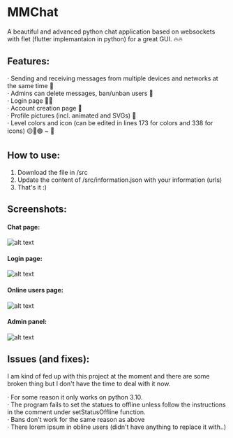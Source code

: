 # MMChat
A beautiful and advanced python chat application based on websockets with flet (flutter implemantaion in python) for a great GUI. 🔥🔥    

## Features:
· Sending and receiving messages from multiple devices and networks at the same time 📨    
· Admins can delete messages, ban/unban users 🚓    
· Login page 🙋‍♂️     
· Account creation page 👋   
· Profile pictures (incl. animated and SVGs) 🥸    
· Level colors and icon (can be edited in lines 173 for colors and 338 for icons) 🟡🔴🟢 ~ 👑

## How to use:
1. Download the file in /src
2. Update the content of /src/information.json with your information (urls)
3. That's it :)

## Screenshots:
#### Chat page:
![alt text](https://i.imgur.com/5zHAAvn.png)
#### Login page:
![alt text](https://i.imgur.com/kjLRWsh.png)
####  Online users page:
![alt text](https://i.imgur.com/yZugh13.png)
####  Admin panel:
![alt text](https://i.imgur.com/nkmS0W7.png)


## Issues (and fixes):
I am kind of fed up with this project at the moment and there are some broken thing but I don't have the time to deal with it now.    

· For some reason it only works on python 3.10.    
· The program fails to set the statues to offline unless follow the instructions in the comment under setStatusOffline function.    
· Bans don't work for the same reason as above    
· There lorem ipsum in obline users (didn't have anything to replace it with..)    
